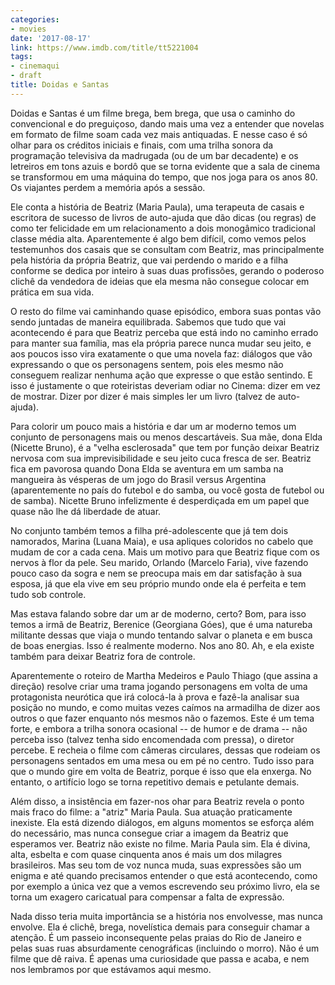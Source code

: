 ```yaml
---
categories:
- movies
date: '2017-08-17'
link: https://www.imdb.com/title/tt5221004
tags:
- cinemaqui
- draft
title: Doidas e Santas
---
```


Doidas e Santas é um filme brega, bem brega, que usa o caminho do convencional e do preguiçoso, dando mais uma vez a entender que novelas em formato de filme soam cada vez mais antiquadas. E nesse caso é só olhar para os créditos iniciais e finais, com uma trilha sonora da programação televisiva da madrugada (ou de um bar decadente) e os letreiros em tons azuis e bordô que se torna evidente que a sala de cinema se transformou em uma máquina do tempo, que nos joga para os anos 80. Os viajantes perdem a memória após a sessão.

Ele conta a história de Beatriz (Maria Paula), uma terapeuta de casais e escritora de sucesso de livros de auto-ajuda que dão dicas (ou regras) de como ter felicidade em um relacionamento a dois monogâmico tradicional classe média alta. Aparentemente é algo bem difícil, como vemos pelos testemunhos dos casais que se consultam com Beatriz, mas principalmente pela história da própria Beatriz, que vai perdendo o marido e a filha conforme se dedica por inteiro à suas duas profissões, gerando o poderoso clichê da vendedora de ideias que ela mesma não consegue colocar em prática em sua vida.

O resto do filme vai caminhando quase episódico, embora suas pontas vão sendo juntadas de maneira equilibrada. Sabemos que tudo que vai acontecendo é para que Beatriz perceba que está indo no caminho errado para manter sua família, mas ela própria parece nunca mudar seu jeito, e aos poucos isso vira exatamente o que uma novela faz: diálogos que vão expressando o que os personagens sentem, pois eles mesmo não conseguem realizar nenhuma ação que expresse o que estão sentindo. E isso é justamente o que roteiristas deveriam odiar no Cinema: dizer em vez de mostrar. Dizer por dizer é mais simples ler um livro (talvez de auto-ajuda).

Para colorir um pouco mais a história e dar um ar moderno temos um conjunto de personagens mais ou menos descartáveis. Sua mãe, dona Elda (Nicette Bruno), é a "velha esclerosada" que tem por função deixar Beatriz nervosa com sua imprevisibilidade e seu jeito cuca fresca de ser. Beatriz fica em pavorosa quando Dona Elda se aventura em um samba na mangueira às vésperas de um jogo do Brasil versus Argentina (aparentemente no país do futebol e do samba, ou você gosta de futebol ou de samba). Nicette Bruno infelizmente é desperdiçada em um papel que quase não lhe dá liberdade de atuar.

No conjunto também temos a filha pré-adolescente que já tem dois namorados, Marina (Luana Maia), e usa apliques coloridos no cabelo que mudam de cor a cada cena. Mais um motivo para que Beatriz fique com os nervos à flor da pele. Seu marido, Orlando (Marcelo Faria), vive fazendo pouco caso da sogra e nem se preocupa mais em dar satisfação à sua esposa, já que ela vive em seu próprio mundo onde ela é perfeita e tem tudo sob controle.

Mas estava falando sobre dar um ar de moderno, certo? Bom, para isso temos a irmã de Beatriz, Berenice (Georgiana Góes), que é uma natureba militante dessas que viaja o mundo tentando salvar o planeta e em busca de boas energias. Isso é realmente moderno. Nos ano 80. Ah, e ela existe também para deixar Beatriz fora de controle.

Aparentemente o roteiro de Martha Medeiros e Paulo Thiago (que assina a direção) resolve criar uma trama jogando personagens em volta de uma protagonista neurótica que irá colocá-la à prova e fazê-la analisar sua posição no mundo, e como muitas vezes caímos na armadilha de dizer aos outros o que fazer enquanto nós mesmos não o fazemos. Este é um tema forte, e embora a trilha sonora ocasional -- de humor e de drama -- não perceba isso (talvez tenha sido encomendada com pressa), o diretor percebe. E recheia o filme com câmeras circulares, dessas que rodeiam os personagens sentados em uma mesa ou em pé no centro. Tudo isso para que o mundo gire em volta de Beatriz, porque é isso que ela enxerga. No entanto, o artifício logo se torna repetitivo demais e petulante demais.

Além disso, a insistência em fazer-nos ohar para Beatriz revela o ponto mais fraco do filme: a "atriz" Maria Paula. Sua atuação praticamente inexiste. Ela está dizendo diálogos, em alguns momentos se esforça além do necessário, mas nunca consegue criar a imagem da Beatriz que esperamos ver. Beatriz não existe no filme. Maria Paula sim. Ela é divina, alta, esbelta e com quase cinquenta anos é mais um dos milagres brasileiros. Mas seu tom de voz nunca muda, suas expressões são um enigma e até quando precisamos entender o que está acontecendo, como por exemplo a única vez que a vemos escrevendo seu próximo livro, ela se torna um exagero caricatual para compensar a falta de expressão.

Nada disso teria muita importância se a história nos envolvesse, mas nunca envolve. Ela é clichê, brega, novelística demais para conseguir chamar a atenção. É um passeio inconsequente pelas praias do Rio de Janeiro e pelas suas ruas absurdamente cenográficas (incluindo o morro). Não é um filme que dê raiva. É apenas uma curiosidade que passa e acaba, e nem nos lembramos por que estávamos aqui mesmo.